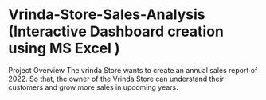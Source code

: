 # Vrinda-Store-Sales-Analysis (Interactive Dashboard creation using MS Excel )

Project Overview
The vrinda Store wants to create an annual sales report of 2022. So that, the owner of the Vrinda Store can understand their customers and grow more sales in upcoming years.
